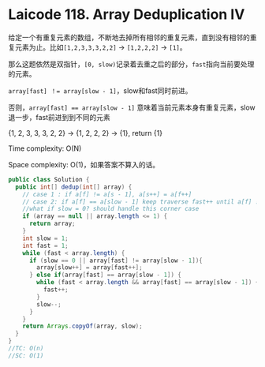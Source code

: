 # Laicode 118. Array Deduplication IV

给定一个有重复元素的数组，不断地去掉所有相邻的重复元素，直到没有相邻的重复元素为止。比如`[1,2,3,3,3,2,2]` -> `[1,2,2,2]` -> `[1]`。

那么这题依然是双指针，`[0, slow)`记录着去重之后的部分，`fast`指向当前要处理的元素。

`array[fast] ！= array[slow - 1]`，slow和fast同时前进。

否则，`array[fast] == array[slow - 1]` 意味着当前元素本身有重复元素，slow退一步，fast前进到到不同的元素

{1, 2, 3, 3, 3, 2, 2} → {1, 2, 2, 2} → {1}, return {1}

Time complexity: O(N)

Space complexity: O(1)，如果答案不算入的话。

```java
public class Solution {
  public int[] dedup(int[] array) {
    // case 1 : if a[f] != a[s - 1], a[s++] = a[f++] 
    // case 2: if a[f] == a[slow - 1] keep traverse fast++ until a[f] != a[slow - 1], then slow--
    //what if slow = 0? should handle this corner case
    if (array == null || array.length <= 1) {
      return array;
    }
    int slow = 1;
    int fast = 1;
    while (fast < array.length) {
      if (slow == 0 || array[fast] != array[slow - 1]){
        array[slow++] = array[fast++];
      } else if(array[fast] == array[slow - 1]) {
        while (fast < array.length && array[fast] == array[slow - 1]) {
          fast++;
        }
        slow--;
      } 
    }
    return Arrays.copyOf(array, slow);
  }
}
//TC: O(n)
//SC: O(1)

```